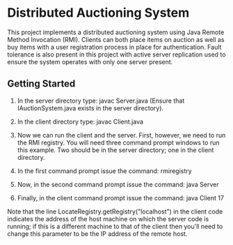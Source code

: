 # Distributed Auctioning System

This project implements a distributed auctioning system using Java Remote Method Invocation (RMI). Clients can both place items on auction as well as buy items with a user registration process in place for authentication. Fault tolerance is also present in this project with active server replication used to ensure the system operates with only one server present. 

## Getting Started

1. In the server directory type: javac Server.java (Ensure that IAuctionSystem.java exists in the server directory).

2. In the client directory type: javac Client.java

3. Now we can run the client and the server. First, however, we need to run the RMI registry. You will need three command prompt windows to run this example. Two should be in the server directory; one in the client directory.

4. In the first command prompt issue the command: rmiregistry

5. Now, in the second command prompt issue the command: java Server

6. Finally, in the client command prompt issue the command: java Client 17

Note that the line LocateRegistry.getRegistry("localhost") in the client code indicates the address of the host machine on which the server code is running; if this is a different machine to that of the client then you'll need to change this parameter to be the IP address of the remote host.



